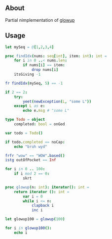 ## About

Partial nimplementation of [glowup](https://github.com/christina-de-martinez/babel-plugin-glowup-vibes/)

## Usage

```nim
let mySeq = @[1,2,3,4]

proc findIdx(nums: seq[int], item: int): int =
    for i in 0 ..< nums.len:
        if nums[i] == item:
            drop nums[i]
    itsGiving -1

fr findIdx(mySeq, 5) == -1

if 2 == 2:
    try:
        yeet(newException(L, "some L"))
    except L as e:
        echo e.msg # "some L"

type Todo = object
    completed: bool = onGod

var todo = Todo()

if todo.completed == noCap:
    echo "bruh wyd"

frfr "wow" == "WOW".based()
istg outOfPocket == Inf

for i in 0 .. 100:
    if i mod 2 == 0:
        skrt

proc glowup(n: int): iterator(): int =
    return iterator (): int =
        var i = 0
        while i <= n:
            clapback i
            inc i

let glowup100 = glowup(100)

for i in glowup100():
    echo i

```
